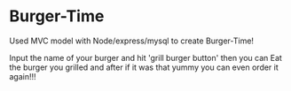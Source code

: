 # Burger-Time

Used MVC model with Node/express/mysql to create Burger-Time!

Input the name of your burger and hit 'grill burger button' then you can Eat the burger you grilled and after if it was that yummy you can even order it again!!!
